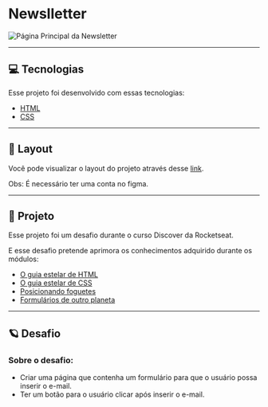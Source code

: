 # **Newslletter**

![Página Principal da Newsletter](https://github.com/WendelSantosNunes/Newsletter/blob/main/imgReadme/P%C3%A1gina_principal.png?raw=true)

---

## 💻 **Tecnologias**

Esse projeto foi desenvolvido com essas tecnologias:

- [HTML](https://developer.mozilla.org/pt-BR/docs/Web/HTML)
- [CSS](https://developer.mozilla.org/pt-BR/docs/Web/CSS)

---

## 🎨 **Layout**

Você pode visualizar o layout do projeto através desse [link](<https://www.figma.com/file/luL5sD65mzbDUgHSSfpx1U/DD-%2F-RocketNews-(Copy)?node-id=3%3A2>).

Obs: É necessário ter uma conta no figma.

---

## 🚀 **Projeto**

Esse projeto foi um desafio durante o curso Discover ​da Rocketseat.

E esse desafio pretende aprimora os conhecimentos adquirido durante os módulos:

- [O guia estelar de HTML](https://app.rocketseat.com.br/node/o-guia-estelar-de-html)
- [O guia estelar de CSS](https://app.rocketseat.com.br/node/o-guia-estelar-de-css)
- [Posicionando foguetes](https://app.rocketseat.com.br/node/posicionando-foguetes)
- [Formulários de outro planeta](https://app.rocketseat.com.br/node/formularios-de-outro-planeta)

---

## :ringed_planet: **Desafio**

### Sobre o desafio:

- Criar uma página que contenha um formulário para que o usuário possa inserir o e-mail.
- Ter um botão para o usuário clicar após inserir o e-mail.
